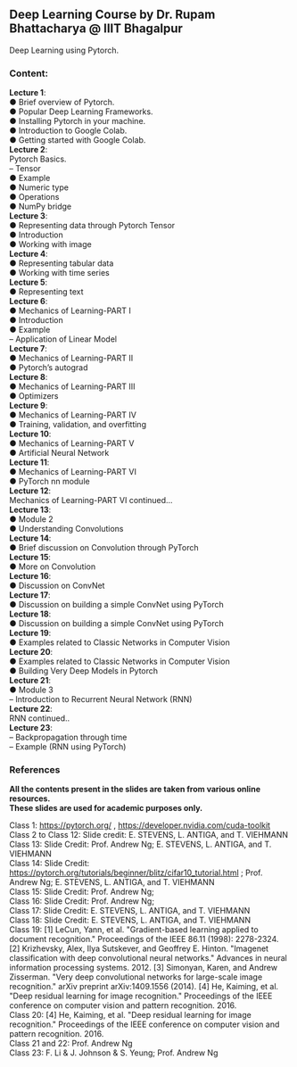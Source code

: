 ## Deep Learning Course by Dr. Rupam Bhattacharya @ IIIT Bhagalpur
Deep Learning using Pytorch.

### Content:
<strong>Lecture 1</strong>: </br>
● Brief overview of Pytorch. </br>
● Popular Deep Learning Frameworks. </br>
● Installing Pytorch in your machine. </br>
● Introduction to Google Colab. </br>
● Getting started with Google Colab. </br>
<strong>Lecture 2</strong>: </br>
Pytorch Basics. </br>
– Tensor </br>
● Example </br>
● Numeric type </br>
● Operations </br>
● NumPy bridge  </br>
<strong>Lecture 3</strong>: </br>
● Representing data through Pytorch Tensor </br>
● Introduction </br>
● Working with image </br>
<strong>Lecture 4</strong>: <br>
● Representing tabular data <br>
● Working with time series <br>
<strong>Lecture 5</strong>:  <br>
● Representing text <br>
<strong>Lecture 6</strong>: <br>
● Mechanics of Learning-PART I <br>
● Introduction<br>
● Example<br>
– Application of Linear Model<br>
<strong>Lecture 7</strong>: <br>
● Mechanics of Learning-PART II <br>
● Pytorch’s autograd <br>
<strong>Lecture 8</strong>: <br>
● Mechanics of Learning-PART III <br>
● Optimizers <br>
<strong>Lecture 9</strong>:<br>
● Mechanics of Learning-PART IV <br>
● Training, validation, and overfitting <br>
<strong>Lecture 10</strong>:<br>
● Mechanics of Learning-PART V <br>
● Artificial Neural Network <br>
<strong>Lecture 11</strong>:<br>
● Mechanics of Learning-PART VI<br>
● PyTorch nn module<br>
<strong>Lecture 12</strong>:<br>
Mechanics of Learning-PART VI continued... <br>
<strong>Lecture 13</strong>:<br>
● Module 2<br>
● Understanding Convolutions<br>
<strong>Lecture 14</strong>:<br>
● Brief discussion on Convolution through PyTorch<br>
<strong>Lecture 15</strong>:<br>
● More on Convolution<br>
<strong>Lecture 16</strong>:<br>
● Discussion on ConvNet<br>
<strong>Lecture 17</strong>:<br>
● Discussion on building a simple ConvNet using PyTorch<br>
<strong>Lecture 18</strong>:<br>
● Discussion on building a simple ConvNet using PyTorch<br>
<strong>Lecture 19</strong>:<br>
● Examples related to Classic Networks in Computer Vision<br>
<strong>Lecture 20</strong>:<br>
● Examples related to Classic Networks in Computer Vision<br>
● Building Very Deep Models in Pytorch<br>
<strong>Lecture 21</strong>:<br>
● Module 3<br>
– Introduction to Recurrent Neural Network (RNN) <br>
<strong>Lecture 22</strong>:<br>
RNN continued..<br>
<strong>Lecture 23</strong>:<br>
– Backpropagation through time<br>
– Example (RNN using PyTorch)<br>

### References
<strong>All the contents present in the slides are taken from various online resources. </strong> </br>
<strong>These slides are used for academic purposes only. </strong> </br>

Class 1: https://pytorch.org/ , https://developer.nvidia.com/cuda-toolkit <br>
Class 2 to Class 12: Slide credit: E. STEVENS, L. ANTIGA, and T. VIEHMANN <br>
Class 13: Slide Credit: Prof. Andrew Ng; E. STEVENS, L. ANTIGA, and T. VIEHMANN <br>
Class 14: Slide Credit: https://pytorch.org/tutorials/beginner/blitz/cifar10_tutorial.html ; Prof. Andrew Ng; E. STEVENS, L. ANTIGA, and T. VIEHMANN <br>
Class 15: Slide Credit: Prof. Andrew Ng;  <br>
Class 16: Slide Credit: Prof. Andrew Ng;  <br>
Class 17: Slide Credit: E. STEVENS, L. ANTIGA, and T. VIEHMANN <br>
Class 18: Slide Credit: E. STEVENS, L. ANTIGA, and T. VIEHMANN <br>
Class 19: [1] LeCun, Yann, et al. "Gradient-based learning applied to document recognition." Proceedings of the IEEE 86.11 (1998): 2278-2324.
[2] Krizhevsky, Alex, Ilya Sutskever, and Geoffrey E. Hinton. "Imagenet classification with deep convolutional neural networks." Advances in neural information processing systems. 2012.
[3] Simonyan, Karen, and Andrew Zisserman. "Very deep convolutional networks for large-scale image recognition." arXiv preprint arXiv:1409.1556 (2014).
[4] He, Kaiming, et al. "Deep residual learning for image recognition." Proceedings of the IEEE conference on computer vision and pattern recognition. 2016. <br>
Class 20: [4] He, Kaiming, et al. "Deep residual learning for image recognition." Proceedings of the IEEE conference on computer vision and pattern recognition. 2016. <br>
Class 21 and 22: Prof. Andrew Ng<br>
Class 23: F. Li & J. Johnson & S. Yeung; Prof. Andrew Ng <br>
